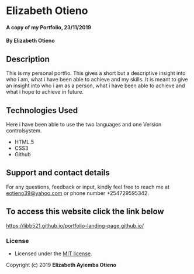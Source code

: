 # Elizabeth Otieno
#### A copy of my Portfolio, 23/11/2019
#### By **Elizabeth Otieno**
## Description
This is my personal portfio. This gives a short but a descriptive insight into who i am, what i have been able to achieve and my skills. It is meant to give an insight into who i am as a person, what i have been able to achieve and what i hope to achieve in future.

## Technologies Used
Here i have been able to use the two languages and one Version controlsystem.
* HTML.5
* CSS3
* Github

## Support and contact details
For any questions, feedback or input, kindly feel free to reach me at eotieno39@yahoo.com or phone number +254729595342.
## To access this website click the link below
https://libb521.github.io/portfolio-landing-page.github.io/

### License
- Licensed under the  [MIT license](LICENSE).

Copyright (c) 2019 **Elizabeth Ayiemba Otieno**